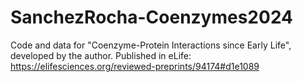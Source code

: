 # SanchezRocha-Coenzymes2024
Code and data for "Coenzyme-Protein Interactions since Early Life", developed by the author. Published in eLife: https://elifesciences.org/reviewed-preprints/94174#d1e1089

